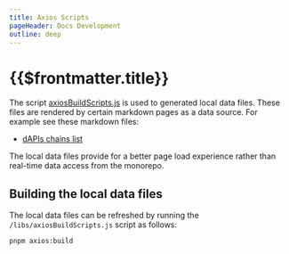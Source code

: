 ```yaml
---
title: Axios Scripts
pageHeader: Docs Development
outline: deep
---
```


<PageHeader/>

# {{$frontmatter.title}}

The script
[axiosBuildScripts.js](https://github.com/api3dao/vitepress-docs/blob/main/libs/axiosBuildScripts.js)
is used to generated local data files. These files are rendered by certain
markdown pages as a data source. For example see these markdown files:

- [dAPIs chains list](/dapis/reference/chains/chains-list.md)

The local data files provide for a better page load experience rather than
real-time data access from the monorepo.

## Building the local data files

The local data files can be refreshed by running the
`/libs/axiosBuildScripts.js` script as follows:

```sh
pnpm axios:build
```
